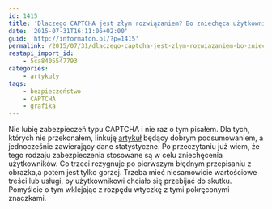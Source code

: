 ```yaml
---
id: 1415
title: 'Dlaczego CAPTCHA jest złym rozwiązaniem? Bo zniechęca użytkowników.'
date: '2015-07-31T16:11:06+02:00'
guid: 'http://informaton.pl/?p=1415'
permalink: /2015/07/31/dlaczego-captcha-jest-zlym-rozwiazaniem-bo-zniecheca-uzytkownikow/
restapi_import_id:
    - 5ca8405547793
categories:
    - artykuły
tags:
    - bezpieczeństwo
    - CAPTCHA
    - grafika
---
```


Nie lubię zabezpieczeń typu CAPTCHA i nie raz o tym pisałem. Dla tych, których nie przekonałem, linkuję [artykuł](https://boagworld.com/usability/my-definitive-guide-to-why-captcha-sucks/) będący dobrym podsumowaniem, a jednocześnie zawierający dane statystyczne. Po przeczytaniu już wiem, że tego rodzaju zabezpieczenia stosowane są w celu zniechęcenia użytkowników. Co trzeci rezygnuje po pierwszym błędnym przepisaniu z obrazka,a potem jest tylko gorzej. Trzeba mieć niesamowicie wartościowe treści lub usługi, by użytkownikowi chciało się przebijać do skutku. Pomyślcie o tym wklejając z rozpędu wtyczkę z tymi pokręconymi znaczkami.
